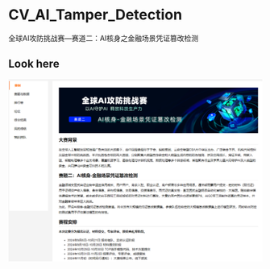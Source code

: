 # CV_AI_Tamper_Detection
全球AI攻防挑战赛—赛道二：AI核身之金融场景凭证篡改检测



## Look here
<img src="picts/readme.png" alt="image-overall" style="zoom:50%;margin-left:0px;" />
